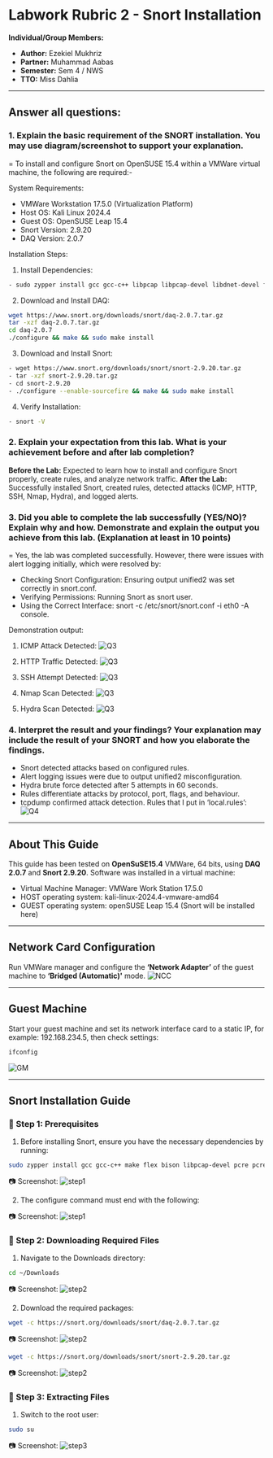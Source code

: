 # Labwork Rubric 2 - Snort Installation #

**Individual/Group Members:** 
- **Author:** Ezekiel Mukhriz
- **Partner:** Muhammad Aabas
- **Semester:** Sem 4 / NWS
- **TTO:** Miss Dahlia

---

## Answer all questions: ##

### 1. Explain the basic requirement of the SNORT installation. You may use diagram/screenshot to support your explanation. ### 
= To install and configure Snort on OpenSUSE 15.4 within a VMWare virtual machine, the following are required:-

System Requirements:
- VMWare Workstation 17.5.0 (Virtualization Platform)
- Host OS: Kali Linux 2024.4
- Guest OS: OpenSUSE Leap 15.4
- Snort Version: 2.9.20
- DAQ Version: 2.0.7

Installation Steps:
1. Install Dependencies:
```bash
- sudo zypper install gcc gcc-c++ libpcap libpcap-devel libdnet-devel flex bison
```

2. Download and Install DAQ:
```bash
wget https://www.snort.org/downloads/snort/daq-2.0.7.tar.gz
tar -xzf daq-2.0.7.tar.gz
cd daq-2.0.7
./configure && make && sudo make install
```

3. Download and Install Snort:
```bash
- wget https://www.snort.org/downloads/snort/snort-2.9.20.tar.gz
- tar -xzf snort-2.9.20.tar.gz
- cd snort-2.9.20
- ./configure --enable-sourcefire && make && sudo make install
```

4. Verify Installation:
```bash
- snort -V
```

### 2. Explain your expectation from this lab. What is your achievement before and after lab completion? ###
**Before the Lab:** Expected to learn how to install and configure Snort properly, create rules, and analyze network traffic.
**After the Lab:** Successfully installed Snort, created rules, detected attacks (ICMP, HTTP, SSH, Nmap, Hydra), and logged alerts.

### 3. Did you able to complete the lab successfully (YES/NO)? Explain why and how.  Demonstrate and explain the output you achieve from this lab. (Explanation at least in 10 points) ###
= Yes, the lab was completed successfully.
However, there were issues with alert logging initially, which were resolved by:
- Checking Snort Configuration: Ensuring output unified2 was set correctly in snort.conf.
- Verifying Permissions: Running Snort as snort user.
- Using the Correct Interface: snort -c /etc/snort/snort.conf -i eth0 -A console.

Demonstration output:
1. ICMP Attack Detected:
![Q3](Screenshots/icmp.png) 

2. HTTP Traffic Detected:
![Q3](Screenshots/http.png) 

3. SSH Attempt Detected:
![Q3](Screenshots/ssh.png) 

4. Nmap Scan Detected:
![Q3](Screenshots/nmap.png) 

5. Hydra Scan Detected:
![Q3](Screenshots/hydra.png)  

### 4. Interpret the result and your findings? Your explanation may include the result of your SNORT and how you elaborate the findings. ###
- Snort detected attacks based on configured rules.
- Alert logging issues were due to output unified2 misconfiguration.
- Hydra brute force detected after 5 attempts in 60 seconds.
- Rules differentiate attacks by protocol, port, flags, and behaviour.
- tcpdump confirmed attack detection.
Rules that I put in ‘local.rules’:
![Q4](Screenshots/local_rules.png)  

---

## About This Guide ##
This guide has been tested on **OpenSuSE15.4** VMWare, 64 bits, using **DAQ 2.0.7** and **Snort 2.9.20**.
Software was installed in a virtual machine:
- Virtual Machine Manager: VMWare Work Station 17.5.0
- HOST operating system: kali-linux-2024.4-vmware-amd64
- GUEST operating system: openSUSE Leap 15.4 (Snort will be installed here)

---

## Network Card Configuration ##
Run VMWare manager and configure the **‘Network Adapter’** of the guest machine to
**‘Bridged (Automatic)'** mode.
![NCC](Screenshots/network_card.png) 

---

## Guest Machine ##
Start your guest machine and set its network interface card to a static IP, for example: 192.168.234.5, then check settings:
```bash
ifconfig
```
![GM](Screenshots/guest_machine.png)

---

## Snort Installation Guide ##

### 🔹 Step 1: Prerequisites ###

1. Before installing Snort, ensure you have the necessary dependencies by running:
```bash
sudo zypper install gcc gcc-c++ make flex bison libpcap-devel pcre pcre-devel libdnet-devel zlib-devel luajit luajit-devel libopenssl-devel libtirpc-devel
```

📷 Screenshot:
![step1](Screenshots/step1_image1.png)

2. The configure command must end with the following:

📷 Screenshot:
![step1](Screenshots/step1_image2.png) 

 ### 🔹 Step 2: Downloading Required Files ###

1. Navigate to the Downloads directory:
```bash
cd ~/Downloads
```

📷 Screenshot:
![step2](Screenshots/step2_image1.png) 

2. Download the required packages:
```bash
wget -c https://snort.org/downloads/snort/daq-2.0.7.tar.gz
```

📷 Screenshot:
![step2](Screenshots/step2_image2.png)  

```bash
wget -c https://snort.org/downloads/snort/snort-2.9.20.tar.gz 
```

📷 Screenshot:
![step2](Screenshots/step2_image3.png)   

### 🔹 Step 3: Extracting Files ###

1. Switch to the root user:
```bash
sudo su
```

📷 Screenshot:
![step3](Screenshots/step3_image1.png)  










